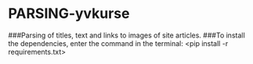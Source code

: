 # PARSING-yvkurse


###Parsing of titles, text and links to images of site articles.
###To install the dependencies, enter the command in the terminal:
<pip install -r requirements.txt>
